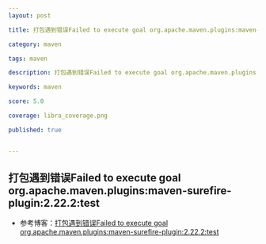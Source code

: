 ```yaml
---
layout: post

title: 打包遇到错误Failed to execute goal org.apache.maven.plugins:maven-surefire-plugin:2.22.2:test

category: maven

tags: maven

description: 打包遇到错误Failed to execute goal org.apache.maven.plugins:maven-surefire-plugin:2.22.2:test

keywords: maven

score: 5.0

coverage: libra_coverage.png

published: true


---
```


##  打包遇到错误Failed to execute goal org.apache.maven.plugins:maven-surefire-plugin:2.22.2:test

- 参考博客：[打包遇到错误Failed to execute goal org.apache.maven.plugins:maven-surefire-plugin:2.22.2:test](https://blog.csdn.net/xiexiangyan/article/details/107936774)

